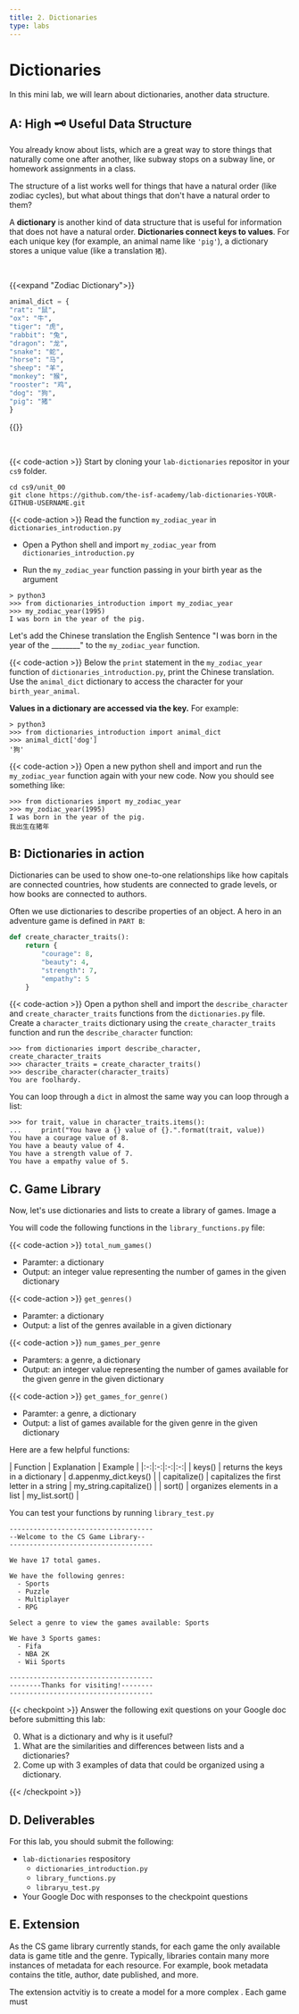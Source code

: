 ```yaml
---
title: 2. Dictionaries
type: labs
---
```


# Dictionaries 

In this mini lab, we will learn about dictionaries, another data structure. 


## **A: High 🗝 Useful Data Structure**

You already know about lists, which are a great way to store things that naturally come one after another, like subway stops on a subway line, or homework assignments in a class. 

The structure of a list works well for things that have a natural order (like zodiac cycles), but what about things that don't have a natural order to them?

A **dictionary** is another kind of data structure that is useful for information that does not have a natural order. **Dictionaries connect keys to values**. For each unique key (for example, an animal name like `'pig'`), a dictionary stores a unique value (like a translation `猪`). 

<br>

{{<expand "Zodiac Dictionary">}}

```python
animal_dict = {
"rat": "鼠",
"ox": "牛",
"tiger": "虎",
"rabbit": "兔",
"dragon": "龙",
"snake": "蛇",
"horse": "马",
"sheep": "羊",
"monkey": "猴",
"rooster": "鸡",
"dog": "狗",
"pig": "猪"
}
```

{{</expand>}}

<br>


{{< code-action >}} Start by cloning your `lab-dictionaries` repositor in your `cs9` folder. 
```shell
cd cs9/unit_00
git clone https://github.com/the-isf-academy/lab-dictionaries-YOUR-GITHUB-USERNAME.git
```

{{< code-action >}} Read the function `my_zodiac_year` in `dictionaries_introduction.py`
- Open a Python shell and import `my_zodiac_year` from `dictionaries_introduction.py`

- Run the `my_zodiac_year` function passing in your birth year as the argument

```shell
> python3 
>>> from dictionaries_introduction import my_zodiac_year
>>> my_zodiac_year(1995)
I was born in the year of the pig.
```

Let's add the Chinese translation the English Sentence "I was born in the year of the ________" to the `my_zodiac_year` function. 

{{< code-action >}} Below the `print` statement in the `my_zodiac_year` function of `dictionaries_introduction.py`, print the Chinese translation. Use the `animal_dict` dictionary to access the character for your `birth_year_animal`. 

**Values in a dictionary are accessed via the key.** For example:
```shell
> python3 
>>> from dictionaries_introduction import animal_dict
>>> animal_dict['dog']
'狗'
```

{{< code-action >}} Open a new python shell and import and run the `my_zodiac_year` function again with your new code. Now you should see something like:

```shell
>>> from dictionaries import my_zodiac_year
>>> my_zodiac_year(1995)
I was born in the year of the pig.
我出生在猪年
```

## **B: Dictionaries in action**

Dictionaries can be used to show one-to-one relationships like how capitals are connected countries, how students are connected to grade levels, or how books are connected to authors. 

Often we use dictionaries to describe properties of an object. A hero in an adventure game is defined in `PART B`:

```python
def create_character_traits():
    return {
        "courage": 8,
        "beauty": 4,
        "strength": 7,
        "empathy": 5
    }
```

{{< code-action >}} Open a python shell and import the `describe_character` and `create_character_traits` functions from the `dictionaries.py` file. Create a `character_traits` dictionary using the `create_character_traits` function and run the `describe_character` function:

```shell
>>> from dictionaries import describe_character, create_character_traits
>>> character_traits = create_character_traits()
>>> describe_character(character_traits)
You are foolhardy.
```

You can loop through a `dict` in almost the same way you can loop through a list:

```shell
>>> for trait, value in character_traits.items():
...     print("You have a {} value of {}.".format(trait, value))
You have a courage value of 8.
You have a beauty value of 4.
You have a strength value of 7.
You have a empathy value of 5.
```


## **C. Game Library**

Now, let's use dictionaries and lists to create a library of games. Image a 


 You will code the following functions in the `library_functions.py` file:


{{< code-action >}} `total_num_games()`
- Paramter: a dictionary 
- Output: an integer value representing the number of games in the given dictionary 

{{< code-action >}} `get_genres()`
- Paramter: a dictionary 
- Output: a list of the genres available in a given dictionary 

{{< code-action >}} `num_games_per_genre`
- Paramters: a genre, a dictionary 
- Output: an integer value representing the number of games available for the given genre in the given dictionary

{{< code-action >}} `get_games_for_genre()`
- Paramter: a genre, a dictionary 
- Output: a list of games available for the given genre in the given dictionary


Here are a few helpful functions:

| Function  | Explanation  |  Example |
|:-:|:-:|:-:|:-:|
| keys() | returns the keys in a dictionary  |  d.appenmy_dict.keys() |
| capitalize()  | capitalizes the first letter in a string | my_string.capitalize()  |
| sort()    | organizes elements in a list | my_list.sort()  |


You can test your functions by running `library_test.py`

```shell
------------------------------------
--Welcome to the CS Game Library--
------------------------------------

We have 17 total games.

We have the following genres:
  - Sports
  - Puzzle
  - Multiplayer
  - RPG

Select a genre to view the games available: Sports

We have 3 Sports games:
  - Fifa
  - NBA 2K
  - Wii Sports

------------------------------------
--------Thanks for visiting!--------
------------------------------------
```




{{< checkpoint >}}
Answer the following exit questions on your Google doc before submitting this lab:

0. What is a dictionary and why is it useful? 
0. What are the similarities and differences between lists and a dictionaries? 
0. Come up with 3 examples of data that could be organized using a dictionary.


{{< /checkpoint >}}

## D. Deliverables
For this lab, you should submit the following:

- `lab-dictionaries` respository
    - `dictionaries_introduction.py`
    - `library_functions.py`
    - `libraryu_test.py`
- Your Google Doc with responses to the checkpoint questions

## E. Extension
As the CS game library currently stands, for each game the only available data is  game title and the genre. Typically, libraries contain many more instances of metadata for each resource. For example, book metadata contains the title, author, date published, and more. 

The extension actvitiy is to create a model for a more complex . Each game must 



